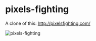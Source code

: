 # pixels-fighting
A clone of this: http://pixelsfighting.com/

![pixels-fighting](https://i.imgur.com/punOd6a.png)
